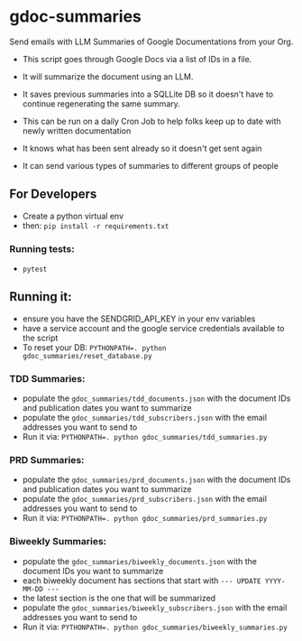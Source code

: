 # gdoc-summaries
Send emails with LLM Summaries of Google Documentations from your Org.

- This script goes through Google Docs via a list of IDs in a file.
- It will summarize the document using an LLM.
- It saves previous summaries into a SQLLite DB so it doesn't have to continue regenerating the same summary.
- This can be run on a daily Cron Job to help folks keep up to date with newly written documentation
- It knows what has been sent already so it doesn't get sent again

- It can send various types of summaries to different groups of people


## For Developers
- Create a python virtual env
- then: `pip install -r requirements.txt`

### Running tests:
- `pytest`

## Running it:
- ensure you have the SENDGRID_API_KEY in your env variables
- have a service account and the google service credentials available to the script
- To reset your DB: `PYTHONPATH=. python gdoc_summaries/reset_database.py`

### TDD Summaries:
- populate the `gdoc_summaries/tdd_documents.json` with the document IDs and publication dates you want to summarize
- populate the `gdoc_summaries/tdd_subscribers.json` with the email addresses you want to send to
- Run it via: `PYTHONPATH=. python gdoc_summaries/tdd_summaries.py`

### PRD Summaries:
- populate the `gdoc_summaries/prd_documents.json` with the document IDs and publication dates you want to summarize
- populate the `gdoc_summaries/prd_subscribers.json` with the email addresses you want to send to
- Run it via: `PYTHONPATH=. python gdoc_summaries/prd_summaries.py`

### Biweekly Summaries:
- populate the `gdoc_summaries/biweekly_documents.json` with the document IDs you want to summarize
- each biweekly document has sections that start with `--- UPDATE YYYY-MM-DD ---`
- the latest section is the one that will be summarized
- populate the `gdoc_summaries/biweekly_subscribers.json` with the email addresses you want to send to
- Run it via: `PYTHONPATH=. python gdoc_summaries/biweekly_summaries.py`

